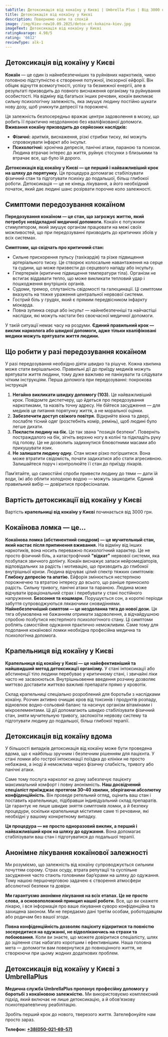 ```yaml
---
tabTitle: Детоксикація від кокаїну у Києві | Umbrella Plus | Від 3000 грн
title: Детоксикація від кокаїну у Києві
description: Повернемо сили та спокій
image: /img/Kiev-new10.09.2025/detox-ot-kokaina-kiev.jpg
imageText: Детоксикація від кокаїну у Києві
ratingAvarage: 4.98/5
rating: '6612'
reviewType: alk-1
---
```


## Детоксикація від кокаїну у Києві

**Кокаїн** — це один із найнебезпечніших та руйнівних наркотиків, чиєю головною підступністю є створення потужної, ілюзорної ейфорії. Він обіцяє відчуття всемогутності, успіху та безмежної енергії, але в результаті призводить до повного виснаження організму та руйнування особистості. На відміну від багатьох інших речовин, кокаїн викликає сильну психологічну залежність, яка змушує людину постійно шукати нову дозу, щоб уникнути депресії та порожнечі.

Ця залежність безпосередньо вражає центри задоволення в мозку, що робить її практично нездоланною без кваліфікованої допомоги. **Вживання кокаїну призводить до серйозних наслідків:**

* **Фізичні:** аритмія, виснаження, різкі стрибки тиску, які можуть спровокувати інфаркт або інсульт.
* **Психологічні:** хронічна депресія, панічні атаки, параною та психози. Людина втрачає інтерес до життя, руйнує стосунки з близькими та втрачає все, що було їй дорого.

**Детоксикація від кокаїну у Києві — це перший і найважливіший крок на шляху до порятунку.** Ця процедура допомагає стабілізувати фізичний стан та підготувати психіку до подальшої, більш глибокої роботи. Детоксикація — це не кінець лікування, а його необхідний початок, який дає людині шанс розірвати порочне коло залежності.

## Симптоми передозування кокаїном

**Передозування кокаїном — це стан, що загрожує життю, який потребує невідкладної медичної допомоги.** Кокаїн є потужним стимулятором, який змушує організм працювати на межі своїх можливостей, що при передозуванні призводить до критичних збоїв у всіх системах.

**Симптоми, що свідчать про критичний стан:**

* Сильне прискорення пульсу (тахікардія) та різке підвищення артеріального тиску. Це створює колосальне навантаження на серце та судини, що може призвести до серцевого нападу або інсульту.
* Гіпертермія (критичне підвищення температури тіла). Організм не встигає віддавати тепло, що може викликати тепловий удар і пошкодження внутрішніх органів.
* Судоми, тремор, сплутаність свідомості та галюцинації. Ці симптоми вказують на тяжке ураження центральної нервової системи.
* Гострий біль у грудях, який є прямим передвісником інфаркту міокарда.
* Повна зупинка серця або інсульт — найнебезпечніші та найчастіші наслідки, які можуть настати без своєчасної медичної допомоги.

У такій ситуації немає часу на роздуми. **Єдиний правильний крок — виклик нарколога або швидкої допомоги, адже тільки кваліфіковані медики можуть врятувати життя людини.**

## Що робити у разі передозування кокаїном

У разі передозування необхідно діяти швидко та рішуче. Кожна хвилина може стати вирішальною. Правильні дії до приїзду медиків можуть врятувати життя людини, тому дуже важливо не панікувати та слідувати чітким інструкціям. Перша допомога при передозуванні: покрокова інструкція

1. **Негайно викликати швидку допомогу (103).** Це найважливіший крок. Повідомте диспетчеру, що йдеться про передозування наркотиками, та назвіть точну адресу. Не бійтеся засудження — для медиків це питання порятунку життя, а не моральної оцінки.
2. **Забезпечити доступ свіжого повітря.** Відкрийте вікна та двері, послабте тісний одяг (розстебніть комір, ремінь), щоб людині було легше дихати.
3. **Покласти людину на бік.** Це так звана "позиція безпеки". Поверніть постраждалого на бік, зігніть верхню ногу в коліні та підкладіть руку під голову. Це не дозволить задихнутися блювотними масами або прикушувати язик.
4. **Не залишати людину одну.** Стан може різко погіршитися. Вона може втратити свідомість, почати задихатися або стати агресивною. Залишайтеся поруч і контролюйте її стан до приїзду лікарів.

Пам’ятайте, що самостійні спроби привести людину до тями — дати їй води, їжі або облити холодною водою — можуть зашкодити. Єдиний правильний вибір — довіритися професіоналам.

## Вартість детоксикації від кокаїну у Києві

Вартість **крапельниці від кокаїну у Києві** починається від 3000 грн.

## Кокаїнова ломка — це…

**Кокаїнова ломка (абстинентний синдром) — це мучительный стан, який настає після припинення вживання.** На відміну від інших наркотиків, вона носить переважно психологічний характер. Це не просто фізичний біль, а катастрофічний **"відкат"** нервової системи, яка позбулася звичного допінгу. Кокаїн виснажує запаси нейромедіаторів, відповідальних за радість і мотивацію, що призводить до глибокої внутрішньої кризи. Людина відчуває цілий спектр тяжких симптомів: **Глибоку депресію та апатію.** Ейфорія змінюється нестерпною порожнечею та втратою інтересу до всього, що раніше приносило радість. Сильну тривогу, панічні атаки та параною. Людина може відчувати ірраціональний страх і перебувати у стані постійного напруження. **Безсоння та кошмари.** Порушується сон, а короткі періоди забуття супроводжуються лякаючими сновидіннями. **Найнебезпечніший симптом — це нездоланна тяга до нової дози.** Ця тяга обумовлена не бажанням отримати задоволення, а відчайдушною спробою позбутися нестерпного психологічного стану. Ці симптоми роблять самостійне одужання практично неможливим. Саме тому для подолання кокаїнової ломки необхідна професійна медична та психологічна допомога.

## Крапельниця від кокаїну у Києві

**Крапельниця від кокаїну у Києві — це найефективніший та найшвидший метод детоксикації організму.** У стані інтоксикації або абстиненції тіло людини перебуває у критичному стані, і звичайні ліки часто не засвоюються. Внутрішньовенне введення розчину дозволяє миттєво доставити життєво важливі препарати прямо у кровотік.

Склад крапельниці спеціально розроблений для боротьби з наслідками кокаїну. Розчин активно очищає кров від токсинів і продуктів розпаду, відновлює водно-сольовий баланс та насичує організм вітамінами і мікроелементами. Ці дії допомагають швидко стабілізувати фізичний стан, зняти мучительную тривогу, заспокоїти нервову систему та підготувати людину до подальшої, більш глибокої терапії.

## Детоксикація від кокаїну вдома

У більшості випадків детоксикація від кокаїну може бути проведена вдома, що є найбільш зручним і безпечним рішенням для пацієнта. У стані ломки або гострої інтоксикації поїздка до клініки не просто небажана, а іноді й неможлива через фізичну слабкість, тривогу або панічні атаки.

Саме тому послуга нарколог на дому забезпечує пацієнту максимальний комфорт і повну анонімність. **Наш досвідчений спеціаліст приїжджає протягом 30–40 хвилин, зберігаючи абсолютну конфіденційність.** Він проведе ретельний огляд, оцінить ваш стан і поставить крапельницю, підібравши індивідуальний склад препаратів. Це гарантує не лише швидке зняття симптомів ломки, а й безпеку процедури, оскільки крапельниця міститиме саме ті речовини, які необхідні у вашому конкретному випадку.

**Ця процедура — не просто одноразовий виклик, а перший і найважливіший крок на шляху до одужання.** Вона допомагає стабілізувати ваш стан і підготуватися до подальшої терапії.

## Анонімне лікування кокаїнової залежності

Ми розуміємо, що залежність від кокаїну супроводжується сильним почуттям сорому. Страх осуду, втрата репутації та суспільне засудження часто стають головними бар’єрами на шляху до одужання. Тому нашою першочерговою задачею є створення атмосфери абсолютної безпеки та довіри.

**Ми гарантуємо анонімне лікування на всіх етапах. Це не просто слова, а основоположний принцип нашої роботи.** Все, що ви скажете лікарю, і вся інформація про ваше лікування суворо конфіденційна та захищена законом. Ми не передаємо дані третім особам, роботодавцям або родичам без вашої згоди.

**Повна конфіденційність дозволяє пацієнту відкритися та повністю зосередитися на одужанні, не відволікаючись на страхи та побоювання.** Коли ви знаєте, що можете довіритися спеціалісту, шлях до зцілення стає набагато коротшим і ефективнішим. Наша головна мета — допомогти вам повернутися до повноцінного життя, не створюючи при цьому жодних додаткових проблем.

## Детоксикація від кокаїну у Києві з UmbrellaPlus

**Медична служба UmbrellaPlus пропонує професійну допомогу у боротьбі з кокаїновою залежністю.** Ми використовуємо комплексний підхід, який включає не лише детоксикацію, а й обов’язкову психотерапевтичну реабілітацію.

Зробіть перший крок до нового, тверезого життя. Зателефонуйте нам просто зараз.

**Телефон:** **[+38(050-021-69-57)](tel:0500216957)**
